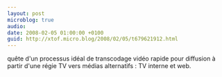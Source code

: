 ```yaml
---
layout: post
microblog: true
audio: 
date: 2008-02-05 01:00:00 +0100
guid: http://xtof.micro.blog/2008/02/05/t679621912.html
---
```

quête d'un processus idéal de transcodage vidéo rapide pour diffusion à partir d'une régie TV vers médias alternatifs : TV interne et web.
